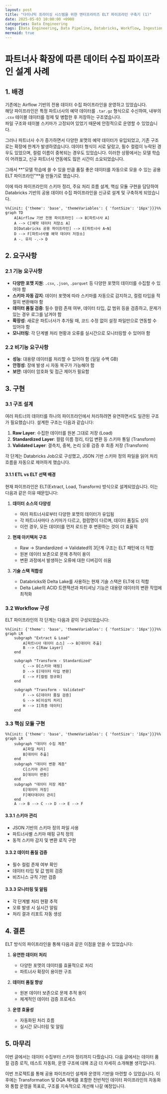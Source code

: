 ```yaml
---
layout: post
title: "다이나믹 프라이싱 시스템을 위한 엔터프라이즈 ELT 파이프라인 구축기 (1)"
date: 2025-05-03 10:00:00 +0900
categories: Data Engineering
tags: [Data Engineering, Data Pipeline, Databricks, Workflow, Ingestion, Distributed Processing]
mermaid: true
---
```


# 파트너사 확장에 따른 데이터 수집 파이프라인 설계 사례

## 1. 배경
기존에는 Airflow 기반의 전용 데이터 수집 파이프라인을 운영하고 있었습니다.  
해당 파이프라인은 특정 파트너사의 예약 데이터를 `.tar.gz` 형식으로 수신하여, 내부의 `.csv` 테이블 데이터를 정제 및 병합한 후 저장하는 구조였습니다.  
파일 구조와 테이블 스키마가 고정되어 있었기 때문에 안정적으로 운영할 수 있었습니다.

그러나 파트너사 수가 증가하면서 다양한 포맷의 예약 데이터가 유입되었고, 기존 구조로는 확장에 한계가 발생하였습니다. 데이터 형식이 서로 달랐고, 필수 컬럼이 누락된 경우도 있었으며, 컬럼 이름이 중복되는 경우도 있었습니다.
이러한 상황에서는 모델 학습이 어려웠고, 신규 파트너사 연동에도 많은 시간이 소요되었습니다.

그래서 **"모델 학습에 쓸 수 있을 만큼 품질 좋은 데이터를 자동으로 모을 수 있는 공용 ELT 파이프라인"**을 만들기로 했습니다.

이에 따라 파이프라인의 스키마 정리, 주요 처리 흐름 설계, 핵심 모듈 구현을 담당하여 Databricks 기반의 공용 데이터 수집 파이프라인을 신규로 설계 및 구축하게 되었습니다.

```mermaid
%%{init: {'theme': 'base', 'themeVariables': { 'fontSize': '16px'}}}%%
graph TD
    A[Airflow 기반 전용 파이프라인] --> B[파트너사 A]
    A --> C[예약 데이터 저장소 A]
    D[Databricks 공용 파이프라인] --> E[파트너사 A~N]
    D --> F[파트너사별 예약 데이터 저장소]
    A -. 유지 -.-> D
```

## 2. 요구사항

### 2.1 기능 요구사항
- **다양한 포맷 지원**: `.csv`, `.json`, `.parquet` 등 다양한 포맷의 데이터를 수집할 수 있어야 함
- **스키마 자동 감지**: 데이터 포맷에 따라 스키마를 자동으로 감지하고, 컬럼 타입을 적절히 변환해야 함
- **데이터 품질 검증**: 필수 컬럼 존재 여부, 데이터 타입, 값 범위 등을 검증하고, 문제가 있는 경우 로그를 남겨야 함
- **확장성**: 새로운 파트너사가 추가될 때, 코드 수정 없이 설정 파일만으로 연동할 수 있어야 함
- **모니터링**: 각 단계별 처리 현황과 오류를 실시간으로 모니터링할 수 있어야 함

### 2.2 비기능 요구사항
- **성능**: 대용량 데이터를 처리할 수 있어야 함 (일일 수백 GB)
- **안정성**: 장애 발생 시 자동 복구가 가능해야 함
- **보안**: 데이터 암호화 및 접근 제어가 필요함

## 3. 구현

### 3.1 구조 설계
여러 파트너의 데이터를 하나의 파이프라인에서 처리하려면 유연하면서도 일관된 구조가 필요했습니다.
설계한 구조는 다음과 같습니다:

1. **Raw Layer**: 수집한 데이터를 원본 그대로 저장 (Load)
2. **Standardized Layer**: 컬럼 이름 정리, 타입 변환 등 스키마 통일 (Transform)
3. **Validated Layer**: 결측치, 중복, 논리 오류 검증 후 최종 저장 (Transform)

각 단계는 Databricks Job으로 구성했고, JSON 기반 스키마 정의 파일을 읽어 처리 흐름을 자동으로 제어하게 했습니다.

#### 3.1.1 ETL vs ELT 선택 배경

현재 파이프라인은 ELT(Extract, Load, Transform) 방식으로 설계되었습니다. 이는 다음과 같은 이유 때문입니다:

1. **데이터 소스의 다양성**
   - 여러 파트너사로부터 다양한 포맷의 데이터가 유입됨
   - 각 파트너사마다 스키마가 다르고, 컬럼명이 다르며, 데이터 품질도 상이
   - 이런 경우, 모든 데이터를 먼저 로드한 후 변환하는 것이 더 효율적

2. **현재 아키텍처 구조**
   - Raw → Standardized → Validated의 3단계 구조는 ELT 패턴에 더 적합
   - 원본 데이터 보존으로 문제 추적이 용이
   - 변환 과정에서 발생하는 오류에 대한 디버깅이 쉬움

3. **기술 스택 적합성**
   - Databricks와 Delta Lake를 사용하는 현재 기술 스택은 ELT에 더 적합
   - Delta Lake의 ACID 트랜잭션과 파티셔닝 기능은 대용량 데이터의 변환 작업에 최적화

### 3.2 Workflow 구성
ELT 파이프라인의 각 단계는 다음과 같이 구성되었습니다:

```mermaid
%%{init: {'theme': 'base', 'themeVariables': { 'fontSize': '16px'}}}%%
graph LR
    subgraph "Extract & Load"
        A[파트너사 데이터 소스] --> B[데이터 추출]
        B --> C[Raw Layer]
    end
    
    subgraph "Transform - Standardized"
        C --> D[스키마 매핑]
        D --> E[데이터 타입 변환]
        E --> F[컬럼 정규화]
    end
    
    subgraph "Transform - Validated"
        F --> G[데이터 품질 검증]
        G --> H[이상치 처리]
        H --> I[최종 데이터]
    end
```

### 3.3 핵심 모듈 구현

```mermaid
%%{init: {'theme': 'base', 'themeVariables': { 'fontSize': '16px'}}}%%
graph LR
    subgraph "데이터 수집 계층"
        A[파일 처리]
        B[데이터 추출]
    end
    subgraph "데이터 변환 계층"
        C[스키마 관리]
        D[데이터 변환]
    end
    subgraph "데이터 저장 계층"
        E[데이터 저장]
        F[메타데이터 관리]
    end
    A --> B --> C --> D --> E --> F
```

#### 3.3.1 스키마 관리
- JSON 기반의 스키마 정의 파일 사용
- 파트너사별 스키마 매핑 규칙 정의
- 동적 스키마 감지 및 변환 로직 구현

#### 3.3.2 데이터 품질 검증
- 필수 컬럼 존재 여부 확인
- 데이터 타입 및 값 범위 검증
- 비즈니스 규칙 기반 검증

#### 3.3.3 모니터링 및 알림
- 각 단계별 처리 현황 추적
- 오류 발생 시 실시간 알림
- 처리 결과 리포트 자동 생성

## 4. 결론
ELT 방식의 파이프라인을 통해 다음과 같은 이점을 얻을 수 있었습니다:

1. **유연한 데이터 처리**
   - 다양한 포맷의 데이터를 효율적으로 처리
   - 파트너사 확장이 용이한 구조

2. **데이터 품질 향상**
   - 원본 데이터 보존으로 문제 추적 용이
   - 체계적인 데이터 검증 프로세스

3. **운영 효율성**
   - 자동화된 처리 흐름
   - 실시간 모니터링 및 알림

## 5. 마무리

이번 글에서는 데이터 수집부터 스키마 정리까지 다뤘습니다.
다음 글에서는 데이터 품질 검증 로직, 테스트 자동화, 운영 구조에 대해 조금 더 자세히 소개해볼 생각입니다.

이번 프로젝트를 통해 공용 파이프라인 설계와 운영의 기반을 마련할 수 있었습니다.
이후에는 Transformation 및 DQA 체계를 포함한 전반적인 데이터 파이프라인의 자동화와 통합 운영을 목표로, 구조를 지속적으로 개선해 나갈 예정입니다.
